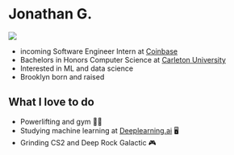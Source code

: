 # Jonathan G.
![](https://github.com/jonathangorbachev/Jonathan-Gorbachev/blob/main/gif.gif)

 - incoming Software Engineer Intern at [Coinbase](https://www.coinbase.com/en-ca/institutional)
 - Bachelors in Honors Computer Science at [Carleton University](https://carleton.ca/)
 - Interested in ML and data science
 - Brooklyn born and raised

## What I love to do
 - Powerlifting and gym 🏋🏽
 - Studying machine learning at [Deeplearning.ai](https://www.deeplearning.ai/) 🖥️
 - Grinding CS2 and Deep Rock Galactic 🎮


